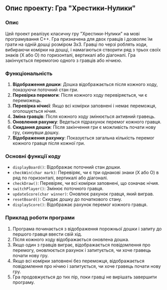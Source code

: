 ## Опис проекту: Гра "Хрестики-Нулики"

### Опис
Цей проект реалізує класичну гру "Хрестики-Нулики" на мові програмування C++. Гра призначена для двох гравців і дозволяє їм грати на одній дошці розміром 3x3. Гравці по черзі роблять ходи, вибираючи комірки на дошці, і намагаються створити ряд з трьох своїх знаків (X або O) по горизонталі, вертикалі або діагоналі. Гра закінчується перемогою одного з гравців або нічиєю.

### Функціональність
1. **Відображення дошки**: Дошка відображається після кожного ходу, показуючи поточний стан гри.
2. **Перевірка перемоги**: Після кожного ходу перевіряється, чи є переможець.
3. **Перевірка нічиєї**: Якщо всі комірки заповнені і немає переможця, оголошується нічия.
4. **Зміна гравців**: Після кожного ходу змінюється активний гравець.
5. **Оновлення рахунку**: Ведеться підрахунок перемог кожного гравця.
6. **Скидання дошки**: Після закінчення гри є можливість почати нову гру, скинувши дошку.
7. **Відображення рахунку**: Показується загальна кількість перемог кожного гравця після кожної гри.

### Основні функції коду
- `displayBoard()`: Відображає поточний стан дошки.
- `checkWin(char mark)`: Перевіряє, чи є три однакові знаки (X або O) в ряд по горизонталі, вертикалі або діагоналі.
- `checkDraw()`: Перевіряє, чи всі комірки заповнені, що означає нічия.
- `switchPlayer()`: Змінює поточного гравця.
- `updateScore(char winner)`: Оновлює рахунок гравця, який виграв.
- `resetBoard()`: Скидає дошку до початкового стану.
- `displayScore()`: Відображає рахунок перемог кожного гравця.

### Приклад роботи програми
1. Програма починається з відображення порожньої дошки і запиту до першого гравця ввести свій хід.
2. Після кожного ходу відображається оновлена дошка.
3. Якщо один з гравців виграє, відображається повідомлення про перемогу, оновлюється рахунок і запитується, чи хоче гравець почати нову гру.
4. Якщо всі комірки заповнені без переможця, відображається повідомлення про нічию і запитується, чи хоче гравець почати нову гру.
5. Гра продовжується до тих пір, поки гравці не вирішать завершити програму.
